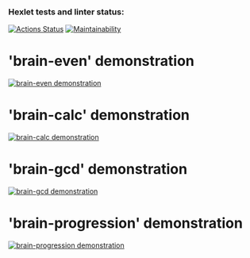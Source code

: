 ### Hexlet tests and linter status:
[![Actions Status](https://github.com/ikhanter/python-project-49/workflows/hexlet-check/badge.svg)](https://github.com/ikhanter/python-project-49/actions)
[![Maintainability](https://api.codeclimate.com/v1/badges/264d99eef6658306b341/maintainability)](https://codeclimate.com/github/ikhanter/python-project-49/maintainability)

# 'brain-even' demonstration
[![brain-even demonstration](https://asciinema.org/a/dXNtBowgPaM669PlsU2PosGHL.png)](https://asciinema.org/a/dXNtBowgPaM669PlsU2PosGHL)

# 'brain-calc' demonstration
[![brain-calc demonstration](https://asciinema.org/a/QRr8hpSEabrTLqrMmvKhwGyzv.png)](https://asciinema.org/a/QRr8hpSEabrTLqrMmvKhwGyzv)

# 'brain-gcd' demonstration
[![brain-gcd demonstration](https://asciinema.org/a/TwvQxFl5RGBMxoU1snOAaHz7T.png)](https://asciinema.org/a/TwvQxFl5RGBMxoU1snOAaHz7T)

# 'brain-progression' demonstration
[![brain-progression demonstration](https://asciinema.org/a/sFGMfWpcD4cq8Ujmvg4EjcIAS.svg)](https://asciinema.org/a/sFGMfWpcD4cq8Ujmvg4EjcIAS)
